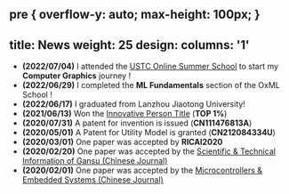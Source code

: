  pre {
  overflow-y: auto;
  max-height: 100px;
}
---

title: News
weight: 25
design:
   columns: '1'
---
- **(2022/07/04)** I attended the <a href="http://staff.ustc.edu.cn/~renjiec/SummerSchool_2022/index.html"> USTC Online Summer School</a> to start my **Computer Graphics** journey !
- **(2022/06/29)** I completed the **ML Fundamentals** section of the OxML School !
- **(2022/06/17)** I graduated from Lanzhou Jiaotong University!
- **(2021/06/13)** Won the <a href="https://tuanwei.lzjtu.edu.cn/info/1043/2997.htm">Innovative Person Title</a> (**TOP 1%**)
- **(2020/07/31)** A patent for invention is issued (**CN111476813A**)
- **(2020/05/01)** A Patent for Utility Model is granted (**CN212084334U**)
- **(2020/03/01)** One paper was accepted by **RICAI2020**
- **(2020/02/20)** One paper was accepted by the <a href="https://navi.cnki.net/knavi/journals/LZKQ/detail">Scientific & Technical Information of Gansu (Chinese Journal) </a>
- **(2020/02/01)** One paper was accepted by the <a href="https://navi.cnki.net/knavi/journals/DPJY/detail">Microcontrollers & Embedded Systems (Chinese Journal) </a>



